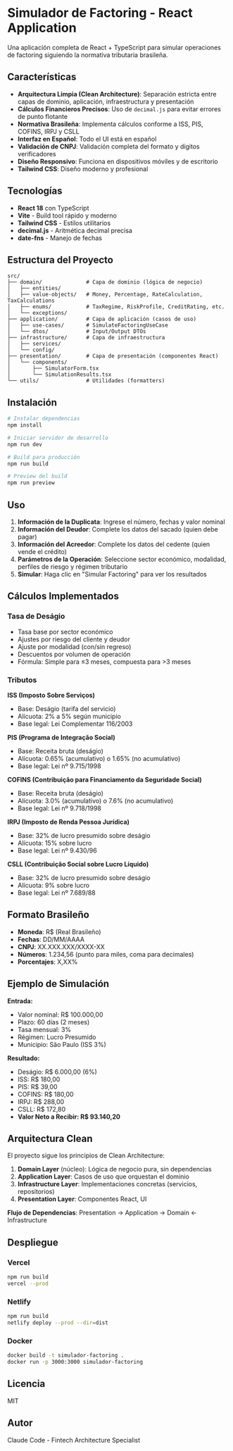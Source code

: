 # Simulador de Factoring - React Application

Una aplicación completa de React + TypeScript para simular operaciones de factoring siguiendo la normativa tributaria brasileña.

## Características

- **Arquitectura Limpia (Clean Architecture)**: Separación estricta entre capas de dominio, aplicación, infraestructura y presentación
- **Cálculos Financieros Precisos**: Uso de `decimal.js` para evitar errores de punto flotante
- **Normativa Brasileña**: Implementa cálculos conforme a ISS, PIS, COFINS, IRPJ y CSLL
- **Interfaz en Español**: Todo el UI está en español
- **Validación de CNPJ**: Validación completa del formato y dígitos verificadores
- **Diseño Responsivo**: Funciona en dispositivos móviles y de escritorio
- **Tailwind CSS**: Diseño moderno y profesional

## Tecnologías

- **React 18** con TypeScript
- **Vite** - Build tool rápido y moderno
- **Tailwind CSS** - Estilos utilitarios
- **decimal.js** - Aritmética decimal precisa
- **date-fns** - Manejo de fechas

## Estructura del Proyecto

```
src/
├── domain/              # Capa de dominio (lógica de negocio)
│   ├── entities/
│   ├── value-objects/   # Money, Percentage, RateCalculation, TaxCalculations
│   ├── enums/           # TaxRegime, RiskProfile, CreditRating, etc.
│   └── exceptions/
├── application/         # Capa de aplicación (casos de uso)
│   ├── use-cases/       # SimulateFactoringUseCase
│   └── dtos/            # Input/Output DTOs
├── infrastructure/      # Capa de infraestructura
│   ├── services/
│   └── config/
├── presentation/        # Capa de presentación (componentes React)
│   └── components/
│       ├── SimulatorForm.tsx
│       └── SimulationResults.tsx
└── utils/               # Utilidades (formatters)
```

## Instalación

```bash
# Instalar dependencias
npm install

# Iniciar servidor de desarrollo
npm run dev

# Build para producción
npm run build

# Preview del build
npm run preview
```

## Uso

1. **Información de la Duplicata**: Ingrese el número, fechas y valor nominal
2. **Información del Deudor**: Complete los datos del sacado (quien debe pagar)
3. **Información del Acreedor**: Complete los datos del cedente (quien vende el crédito)
4. **Parámetros de la Operación**: Seleccione sector económico, modalidad, perfiles de riesgo y régimen tributario
5. **Simular**: Haga clic en "Simular Factoring" para ver los resultados

## Cálculos Implementados

### Tasa de Deságio
- Tasa base por sector económico
- Ajustes por riesgo del cliente y deudor
- Ajuste por modalidad (con/sin regreso)
- Descuentos por volumen de operación
- Fórmula: Simple para ≤3 meses, compuesta para >3 meses

### Tributos

**ISS (Imposto Sobre Serviços)**
- Base: Deságio (tarifa del servicio)
- Alícuota: 2% a 5% según municipio
- Base legal: Lei Complementar 116/2003

**PIS (Programa de Integração Social)**
- Base: Receita bruta (deságio)
- Alícuota: 0.65% (acumulativo) o 1.65% (no acumulativo)
- Base legal: Lei nº 9.715/1998

**COFINS (Contribuição para Financiamento da Seguridade Social)**
- Base: Receita bruta (deságio)
- Alícuota: 3.0% (acumulativo) o 7.6% (no acumulativo)
- Base legal: Lei nº 9.718/1998

**IRPJ (Imposto de Renda Pessoa Jurídica)**
- Base: 32% de lucro presumido sobre deságio
- Alícuota: 15% sobre lucro
- Base legal: Lei nº 9.430/96

**CSLL (Contribuição Social sobre Lucro Líquido)**
- Base: 32% de lucro presumido sobre deságio
- Alícuota: 9% sobre lucro
- Base legal: Lei nº 7.689/88

## Formato Brasileño

- **Moneda**: R$ (Real Brasileño)
- **Fechas**: DD/MM/AAAA
- **CNPJ**: XX.XXX.XXX/XXXX-XX
- **Números**: 1.234,56 (punto para miles, coma para decimales)
- **Porcentajes**: X,XX%

## Ejemplo de Simulación

**Entrada:**
- Valor nominal: R$ 100.000,00
- Plazo: 60 días (2 meses)
- Tasa mensual: 3%
- Régimen: Lucro Presumido
- Municipio: São Paulo (ISS 3%)

**Resultado:**
- Deságio: R$ 6.000,00 (6%)
- ISS: R$ 180,00
- PIS: R$ 39,00
- COFINS: R$ 180,00
- IRPJ: R$ 288,00
- CSLL: R$ 172,80
- **Valor Neto a Recibir: R$ 93.140,20**

## Arquitectura Clean

El proyecto sigue los principios de Clean Architecture:

1. **Domain Layer** (núcleo): Lógica de negocio pura, sin dependencias
2. **Application Layer**: Casos de uso que orquestan el dominio
3. **Infrastructure Layer**: Implementaciones concretas (servicios, repositorios)
4. **Presentation Layer**: Componentes React, UI

**Flujo de Dependencias**: Presentation → Application → Domain ← Infrastructure

## Despliegue

### Vercel
```bash
npm run build
vercel --prod
```

### Netlify
```bash
npm run build
netlify deploy --prod --dir=dist
```

### Docker
```bash
docker build -t simulador-factoring .
docker run -p 3000:3000 simulador-factoring
```

## Licencia

MIT

## Autor

Claude Code - Fintech Architecture Specialist
